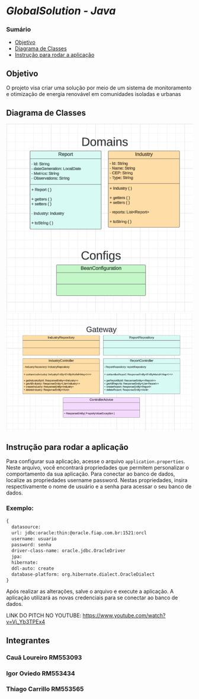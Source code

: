 # *GlobalSolution - Java*

### Sumário
- [Objetivo](#objetivo)
- [Diagrama de Classes](#diagrama-de-classes)
- [Instrução para rodar a aplicação](#instrução-para-rodar-a-aplicação)

## Objetivo
O projeto visa criar uma solução por meio de um sistema de monitoramento e otimização de energia renovável em comunidades isoladas e urbanas

## Diagrama de Classes
![alt text](Diagrama1.png)
![alt text](Diagrama2.png)

## Instrução para rodar a aplicação

Para configurar sua aplicação, acesse o arquivo `application.properties`. Neste arquivo, você encontrará propriedades que permitem personalizar o comportamento da sua aplicação.
Para conectar ao banco de dados, localize as propriedades username password. Nestas propriedades, insira respectivamente o nome de usuário e a senha para acessar o seu banco de dados. 

### Exemplo:
```
{
  datasource:
  url: jdbc:oracle:thin:@oracle.fiap.com.br:1521:orcl
  username: usuario
  password: senha
  driver-class-name: oracle.jdbc.OracleDriver
  jpa:
  hibernate:
  ddl-auto: create
  database-platform: org.hibernate.dialect.OracleDialect
}
```
Após realizar as alterações, salve o arquivo e execute a aplicação. A aplicação utilizará as novas credenciais para se conectar ao banco de dados.

LINK DO PITCH NO YOUTUBE: https://www.youtube.com/watch?v=Vj_Yb3TPEx4

## Integrantes
### Cauã Loureiro RM553093
### Igor Oviedo RM553434
### Thiago Carrillo RM553565


